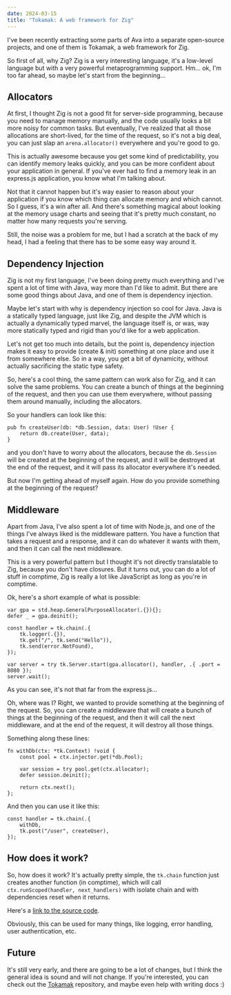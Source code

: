 ```yaml
---
date: 2024-03-15
title: "Tokamak: A web framework for Zig"
---
```


I've been recently extracting some parts of Ava into a separate open-source
projects, and one of them is Tokamak, a web framework for Zig.

So first of all, why Zig? Zig is a very interesting language, it's a low-level
language but with a very powerful metaprogramming support. Hm... ok, I'm too far
ahead, so maybe let's start from the beginning...

## Allocators

At first, I thought Zig is not a good fit for server-side programming, because
you need to manage memory manually, and the code usually looks a bit more noisy
for common tasks. But eventually, I've realized that all those allocations are
short-lived, for the time of the request, so it's not a big deal, you can just
slap an `arena.allocator()` everywhere and you're good to go.

This is actually awesome because you get some kind of predictability, you can
identify memory leaks quickly, and you can be more confident about your
application in general. If you've ever had to find a memory leak in an
express.js application, you know what I'm talking about.

Not that it cannot happen but it's way easier to reason about your application
if you know which thing can allocate memory and which cannot. So I guess, it's a
win after all. And there's something magical about looking at the memory usage
charts and seeing that it's pretty much constant, no matter how many requests
you're serving.

Still, the noise was a problem for me, but I had a scratch at the back of my
head, I had a feeling that there has to be some easy way around it.

## Dependency Injection

Zig is not my first language, I've been doing pretty much everything and I've
spent a lot of time with Java, way more than I'd like to admit. But there are
some good things about Java, and one of them is dependency injection.

Maybe let's start with why is dependency injection so cool for Java. Java is a
statically typed language, just like Zig, and despite the JVM which is actually
a dynamically typed marvel, the language itself is, or was, way more statically
typed and rigid than you'd like for a web application.

Let's not get too much into details, but the point is, dependency injection
makes it easy to provide (create & init) something at one place and use it from
somewhere else. So in a way, you get a bit of dynamicity, without actually
sacrificing the static type safety.

So, here's a cool thing, the same pattern can work also for Zig, and it can
solve the same problems. You can create a bunch of things at the beginning of
the request, and then you can use them everywhere, without passing them around
manually, including the allocators.

So your handlers can look like this:

```zig
pub fn createUser(db: *db.Session, data: User) !User {
    return db.create(User, data);
}
```

and you don't have to worry about the allocators, because the `db.Session` will
be created at the beginning of the request, and it will be destroyed at the end
of the request, and it will pass its allocator everywhere it's needed.

But now I'm getting ahead of myself again. How do you provide something at the
beginning of the request?

## Middleware

Apart from Java, I've also spent a lot of time with Node.js, and one of the
things I've always liked is the middleware pattern. You have a function that
takes a request and a response, and it can do whatever it wants with them, and
then it can call the next middleware.

This is a very powerful pattern but I thought it's not directly translatable to
Zig, because you don't have closures. But it turns out, you can do a lot of
stuff in comptime, Zig is really a lot like JavaScript as long as you're in
comptime.

Ok, here's a short example of what is possible:

```zig
var gpa = std.heap.GeneralPurposeAllocator(.{}){};
defer _ = gpa.deinit();

const handler = tk.chain(.{
    tk.logger(.{}),
    tk.get("/", tk.send("Hello")),
    tk.send(error.NotFound),
});

var server = try tk.Server.start(gpa.allocator(), handler, .{ .port = 8080 });
server.wait();
```

As you can see, it's not that far from the express.js...

Oh, where was I? Right, we wanted to provide something at the beginning of the
request. So, you can create a middleware that will create a bunch of things at
the beginning of the request, and then it will call the next middleware, and at
the end of the request, it will destroy all those things.

Something along these lines:

```zig
fn withDb(ctx: *tk.Context) !void {
    const pool = ctx.injector.get(*db.Pool);

    var session = try pool.get(ctx.allocator);
    defer session.deinit();

    return ctx.next();
};
```

And then you can use it like this:

```zig
const handler = tk.chain(.{
    withDb,
    tk.post("/user", createUser),
});
```

## How does it work?

So, how does it work? It's actually pretty simple, the `tk.chain` function
just creates another function (in comptime), which will call
`ctx.runScoped(handler, next_handlers)` with isolate chain and with dependencies
reset when it returns.

Here's a [link to the source code](https://github.com/cztomsik/tokamak/blob/c838269d4e73282f6f8fac28ff4880643c94a19d/src/middleware.zig#L16).

Obviously, this can be used for many things, like logging, error handling,
user authentication, etc.

## Future

It's still very early, and there are going to be a lot of changes, but I think
the general idea is sound and will not change. If you're interested, you can
check out the [Tokamak](https://github.com/cztomsik/tokamak) repository, and
maybe even help with writing docs :)
